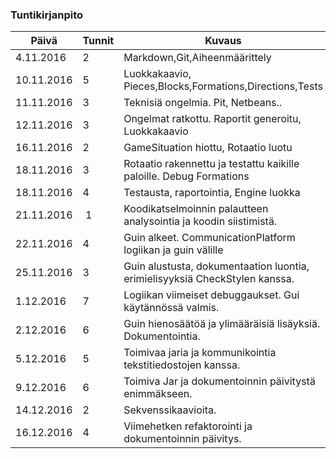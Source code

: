 ### Tuntikirjanpito
Päivä | Tunnit | Kuvaus
----------- | ------ | -----------------------------------
4.11.2016 | 2 | Markdown,Git,Aiheenmäärittely
10.11.2016| 5 | Luokkakaavio, Pieces,Blocks,Formations,Directions,Tests
11.11.2016| 3 | Teknisiä ongelmia. Pit, Netbeans..
12.11.2016| 3 | Ongelmat ratkottu. Raportit generoitu, Luokkakaavio
16.11.2016| 2 | GameSituation hiottu, Rotaatio luotu
18.11.2016| 3 | Rotaatio rakennettu ja testattu kaikille paloille. Debug Formations
18.11.2016| 4 | Testausta, raportointia, Engine luokka
21.11.2016| 1 | Koodikatselmoinnin palautteen analysointia ja koodin siistimistä.
22.11.2016| 4 | Guin alkeet. CommunicationPlatform logiikan ja guin välille
25.11.2016| 3 | Guin alustusta, dokumentaation luontia, erimielisyyksiä CheckStylen kanssa.
1.12.2016 | 7 | Logiikan viimeiset debuggaukset. Gui käytännössä valmis.
2.12.2016 | 6 | Guin hienosäätöä ja ylimääräisiä lisäyksiä. Dokumentointia.
5.12.2016 | 5 | Toimivaa jaria ja kommunikointia tekstitiedostojen kanssa.
9.12.2016 | 6 | Toimiva Jar ja dokumentoinnin päivitystä enimmäkseen.
14.12.2016| 2 | Sekvenssikaavioita.
16.12.2016| 4 | Viimehetken refaktorointi ja dokumentoinnin päivitys.

